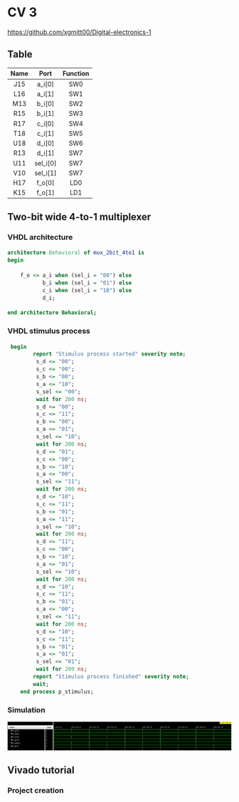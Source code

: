 # CV 3

https://github.com/xgmitt00/Digital-electronics-1

## Table

| **Name** | **Port** |**Function** |
| :-: | :-: | :-: | 
| J15 | a_i[0] | SW0 | 
| L16 | a_i[1] | SW1 |
| M13 | b_i[0] | SW2 |
| R15 | b_i[1] | SW3 |
| R17 | c_i[0] | SW4 |
| T18 | c_i[1] | SW5 |
| U18 | d_i[0] | SW6 |
| R13 | d_i[1] | SW7 |
| U11 | sel_i[0] | SW7 |
| V10 | sel_i[1] | SW7 |
| H17 | f_o[0] | LD0 |
| K15 | f_o[1] | LD1 |

## Two-bit wide 4-to-1 multiplexer

### VHDL architecture

```vhdl
architecture Behavioral of mux_2bit_4to1 is
begin

    f_o <= a_i when (sel_i = "00") else
           b_i when (sel_i = "01") else
           c_i when (sel_i = "10") else
           d_i;

end architecture Behavioral;
```

### VHDL stimulus process

```vhdl
 begin
        report "Stimulus process started" severity note;
         s_d <= "00"; 
         s_c <= "00"; 
         s_b <= "00"; 
         s_a <= "10";
         s_sel <= "00"; 
         wait for 200 ns;
         s_d <= "00"; 
         s_c <= "11"; 
         s_b <= "00"; 
         s_a <= "01";
         s_sel <= "10"; 
         wait for 200 ns;
         s_d <= "01"; 
         s_c <= "00"; 
         s_b <= "10"; 
         s_a <= "00";
         s_sel <= "11"; 
         wait for 200 ns;
         s_d <= "10"; 
         s_c <= "11"; 
         s_b <= "01"; 
         s_a <= "11";
         s_sel <= "10"; 
         wait for 200 ns;
         s_d <= "11"; 
         s_c <= "00"; 
         s_b <= "10"; 
         s_a <= "01";
         s_sel <= "10"; 
         wait for 200 ns;
         s_d <= "10"; 
         s_c <= "11"; 
         s_b <= "01"; 
         s_a <= "00";
         s_sel <= "11"; 
         wait for 200 ns;
         s_d <= "10"; 
         s_c <= "11"; 
         s_b <= "01"; 
         s_a <= "01";
         s_sel <= "01"; 
         wait for 200 ns;
        report "Stimulus process finished" severity note;
        wait;
    end process p_stimulus;
```
### Simulation

![Sim](Images/sim.PNG)

## Vivado tutorial

### Project creation
